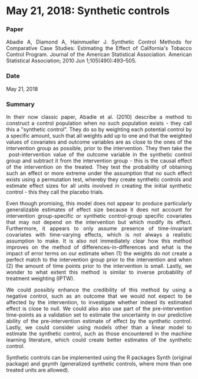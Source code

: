 # May 21, 2018: Synthetic controls


<div align="justify">

### Paper

Abadie A, Diamond A, Hainmueller J. Synthetic Control Methods for Comparative Case Studies: Estimating the Effect of California's Tobacco Control Program. Journal of the American Statistical Association. American Statistical Association; 2010 Jun 1;105(490):493–505. 

### Date

May 21, 2018

### Summary

In their now classic paper, Abadie et al. (2010) describe a method to construct a control population when no such population exists - they call this a "synthetic control". They do so by weighting each potential control by a specific amount, such that all weights add up to one and that the weighted values of covariates and outcome variables are as close to the ones of the intervention group as possible, prior to the intervention. They then take the  post-intervention value of the outcome variable in the synthetic control group and subtract it from the intervention group - this is the causal effect of the intervention on the treated. They test the probability of obtaining such an effect or more extreme under the assumption that no such effect exists using a permutation test, whereby they create synthetic controls and estimate effect sizes for all units involved in creating the initial synthetic control - this they call the placebo trials.

Even though promising, this model does not appear to produce particularly generalizable estimates of effect size because it does not account for intervention group-specific or synthetic control-group specific covariates that may not depend on the intervention but which modify its effect. Furthermore, it appears to only assume presence of time-invariant covariates with time-varying effects, which is not always a realistic assumption to make. It is also not immediately clear how this method improves on the method of differences-in-differences and what is the impact of error terms on our estimate when (1) the weights do not create a perfect match to the intervention group prior to the intervention and when (2) the amount of time points prior to the intervention is small. Lastly, we wonder to what extent this method is similar to inverse probability of treatment weighting (IPTW).

We could possibly enhance the credibility of this method by using a negative control, such as an outcome that we would not expect to be affected by the intervention, to investigate whether indeed its estimated effect is close to null. We could also also use part of the pre-intervention time-points as a validation set to estimate the uncertainty in our predictive ability of the pre-intervention estimate of effect by the synthetic control. Lastly, we could consider using models other than a linear model to estimate the synthetic control, such as those encountered in the machine learning literature, which could create better estimates of the synthetic control.

Synthetic controls can be implemented using the R packages Synth (original package) and gsynth (generalized synthetic controls, where more than one treated units are allowed).

</div>
